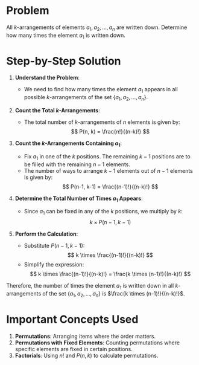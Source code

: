 # Problem
All $k$-arrangements of elements $a_1, a_2, \ldots, a_n$ are written down. Determine how many times the element $a_1$ is written down.

# Step-by-Step Solution

1. **Understand the Problem**:
    - We need to find how many times the element $a_1$ appears in all possible $k$-arrangements of the set $\{a_1, a_2, \ldots, a_n\}$.

2. **Count the Total $k$-Arrangements**:
    - The total number of $k$-arrangements of $n$ elements is given by:
    $$
    P(n, k) = \frac{n!}{(n-k)!}
    $$

3. **Count the $k$-Arrangements Containing $a_1$**:
    - Fix $a_1$ in one of the $k$ positions. The remaining $k-1$ positions are to be filled with the remaining $n-1$ elements.
    - The number of ways to arrange $k-1$ elements out of $n-1$ elements is given by:
    $$
    P(n-1, k-1) = \frac{(n-1)!}{(n-k)!}
    $$

4. **Determine the Total Number of Times $a_1$ Appears**:
    - Since $a_1$ can be fixed in any of the $k$ positions, we multiply by $k$:
    $$
    k \times P(n-1, k-1)
    $$

5. **Perform the Calculation**:
    - Substitute $P(n-1, k-1)$:
    $$
    k \times \frac{(n-1)!}{(n-k)!}
    $$
    - Simplify the expression:
    $$
    k \times \frac{(n-1)!}{(n-k)!} = \frac{k \times (n-1)!}{(n-k)!}
    $$

Therefore, the number of times the element $a_1$ is written down in all $k$-arrangements of the set $\{a_1, a_2, \ldots, a_n\}$ is $\frac{k \times (n-1)!}{(n-k)!}$.

# Important Concepts Used
1. **Permutations**: Arranging items where the order matters.
2. **Permutations with Fixed Elements**: Counting permutations where specific elements are fixed in certain positions.
3. **Factorials**: Using $n!$ and $P(n, k)$ to calculate permutations.
